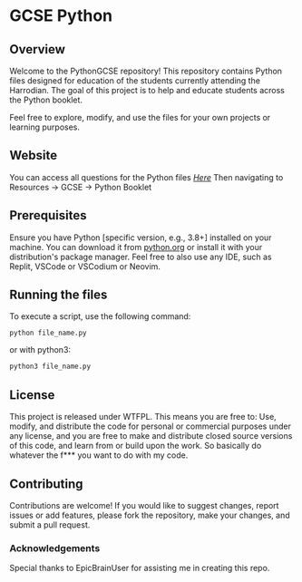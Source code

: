 # GCSE Python

## Overview

Welcome to the PythonGCSE repository! This repository contains Python files designed for education of the students currently attending the Harrodian.
The goal of this project is to help and educate students across the Python booklet.

Feel free to explore, modify, and use the files for your own projects or learning purposes.

## Website

You can access all questions for the Python files [_Here_](https://jgledhill.co.uk)
Then navigating to Resources -> GCSE -> Python Booklet

## Prerequisites

Ensure you have Python [specific version, e.g., 3.8+] installed on your machine. You can download it from [python.org](https://python.org) or install it with your distribution's package manager.
Feel free to also use any IDE, such as Replit, VSCode or VSCodium or Neovim.

## Running the files

To execute a script, use the following command:

    python file_name.py

or with python3:

```python
python3 file_name.py
```

## License

This project is released under WTFPL. This means you are free to: Use, modify, and distribute the code for personal or commercial purposes under any license, and you are free to make and distribute closed source versions of this code, and learn from or build upon the work. So basically do whatever the f*** you want to do with my code.

## Contributing

Contributions are welcome! If you would like to suggest changes, report issues or add features, please fork the repository, make your changes, and submit a pull request.

### Acknowledgements

Special thanks to EpicBrainUser for assisting me in creating this repo.
